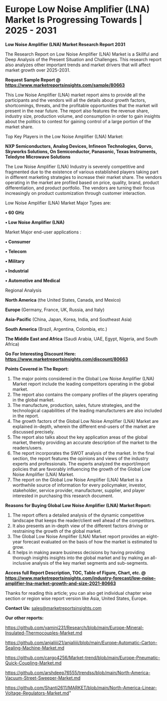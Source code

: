 # Europe Low Noise Amplifier (LNA) Market Is Progressing Towards | 2025 - 2031

<strong>Low Noise Amplifier (LNA) Market Research Report 2031</strong>

The Research Report on Low Noise Amplifier (LNA) Market is a Skillful and Deep Analysis of the Present Situation and Challenges. This research report also analyzes other important trends and market drivers that will affect market growth over 2025-2031.

<strong>Request Sample Report @ <a href=https://www.marketreportsinsights.com/sample/80663>https://www.marketreportsinsights.com/sample/80663</a></strong>

This Low Noise Amplifier (LNA) market report aims to provide all the participants and the vendors will all the details about growth factors, shortcomings, threats, and the profitable opportunities that the market will present in the near future. The report also features the revenue share, industry size, production volume, and consumption in order to gain insights about the politics to contest for gaining control of a large portion of the market share.

Top Key Players in the Low Noise Amplifier (LNA) Market:

<strong>NXP Semiconductors, Analog Devices, Infineon Technologies, Qorvo, Skyworks Solutions, On Semiconductor, Panasonic, Texas Instruments, Teledyne Microwave Solutions</strong>

The Low Noise Amplifier (LNA) Industry is severely competitive and fragmented due to the existence of various established players taking part in different marketing strategies to increase their market share. The vendors operating in the market are profiled based on price, quality, brand, product differentiation, and product portfolio. The vendors are turning their focus increasingly on product customization through customer interaction.

Low Noise Amplifier (LNA) Market Major Types are:

<strong>• 60 GHz

• Low Noise Amplifier (LNA)</strong>

Market Major end-user applications :

<strong>• Consumer

• Telecom

• Military

• Industrial

• Automotive and Medical</strong>

Regional Analysis

</u><strong><b>North America</b></strong> (the United States, Canada, and Mexico)

<strong><b>Europe </b></strong>(Germany, France, UK, Russia, and Italy)

<strong><b>Asia-Pacific</b></strong> (China, Japan, Korea, India, and Southeast Asia)

<strong><b>South America</b></strong> (Brazil, Argentina, Colombia, etc.)

<strong><b>The Middle East and Africa</b></strong> (Saudi Arabia, UAE, Egypt, Nigeria, and South Africa)

<strong>Go For Interesting Discount Here: <a href=https://www.marketreportsinsights.com/discount/80663>https://www.marketreportsinsights.com/discount/80663</a></strong>

<strong>Points Covered in The Report:</strong>
<ol>
  <li>The major points considered in the Global Low Noise Amplifier (LNA) Market report include the leading competitors operating in the global market.</li>
  <li>The report also contains the company profiles of the players operating in the global market.</li>
  <li>The manufacture, production, sales, future strategies, and the technological capabilities of the leading manufacturers are also included in the report.</li>
  <li>The growth factors of the Global Low Noise Amplifier (LNA) Market are explained in-depth, wherein the different end-users of the market are discussed precisely.</li>
  <li>The report also talks about the key application areas of the global market, thereby providing an accurate description of the market to the readers/users.</li>
  <li>The report incorporates the SWOT analysis of the market. In the final section, the report features the opinions and views of the industry experts and professionals. The experts analyzed the export/import policies that are favorably influencing the growth of the Global Low Noise Amplifier (LNA) Market.</li>
  <li>The report on the Global Low Noise Amplifier (LNA) Market is a worthwhile source of information for every policymaker, investor, stakeholder, service provider, manufacturer, supplier, and player interested in purchasing this research document.</li>
</ol>
<strong>Reasons for Buying Global Low Noise Amplifier (LNA) Market Report:</strong>

<ol>
  <li>The report offers a detailed analysis of the dynamic competitive landscape that keeps the reader/client well ahead of the competitors.</li>
  <li>It also presents an in-depth view of the different factors driving or restraining the growth of the global market.</li>
  <li>The Global Low Noise Amplifier (LNA) Market report provides an eight-year forecast evaluated on the basis of how the market is estimated to grow.</li>
  <li>It helps in making aware business decisions by having providing thorough insights insights into the global market and by making an all-inclusive analysis of the key market segments and sub-segments.</li>
</ol>
<strong>Access full Report Description, TOC, Table of Figure, Chart, etc. @ <a href=https://www.marketreportsinsights.com/industry-forecast/low-noise-amplifier-lna-market-growth-and-size-2021-80663>https://www.marketreportsinsights.com/industry-forecast/low-noise-amplifier-lna-market-growth-and-size-2021-80663</a></strong>


Thanks for reading this article; you can also get individual chapter wise section or region wise report version like Asia, United States, Europe.

<strong>Contact Us:</strong>
sales@marketreportsinsights.com

<strong>Our other reports:</strong>

<a href=https://github.com/yamini231/Research/blob/main/Europe-Mineral-Insulated-Thermocouples-Market.md>https://github.com/yamini231/Research/blob/main/Europe-Mineral-Insulated-Thermocouples-Market.md</a>

<a href=https://github.com/anjaliiii21/anjaliiii/blob/main/Europe-Automatic-Carton-Sealing-Machine-Market.md>https://github.com/anjaliiii21/anjaliiii/blob/main/Europe-Automatic-Carton-Sealing-Machine-Market.md</a>

<a href=https://github.com/cargo4256/Market-trend/blob/main/Europe-Pneumatic-Quick-Coupling-Market.md>https://github.com/cargo4256/Market-trend/blob/main/Europe-Pneumatic-Quick-Coupling-Market.md</a>

<a href=https://github.com/arshdeep76555/trendss/blob/main/North-America-Vacuum-Street-Sweeper-Market.md>https://github.com/arshdeep76555/trendss/blob/main/North-America-Vacuum-Street-Sweeper-Market.md</a>

<a href=https://github.com/Shanti2611/MARKET/blob/main/North-America-Linear-Voltage-Regulators-Market.md>https://github.com/Shanti2611/MARKET/blob/main/North-America-Linear-Voltage-Regulators-Market.md</a>"
